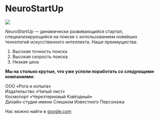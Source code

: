 # NeuroStartUp
![](https://netology-code.github.io/git-homeworks/introduction/assets/logo.png)

*NeuroStartUp* — динамически развивающийся стартап, специализирующийся на поиске с использованием новейших технологий искусственного интеллекта.
Наши преимущества:
1. Высокая точность поиска
2. Высокая скорость поиска
3. Низкая цена


**Мы на столько крутые, что уже успели поработать со следующими компаниями:**

ООО «Рога и копыта»  
Издательство «Читый лист»  
Космопорт «Черезтерновый Кзвёздный»  
Дизайн-студия имени Слишком Известного Персонажа

Нас можно найти в [google.com](https://www.google.ru/)


